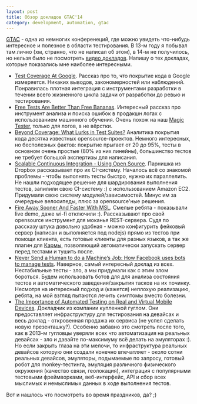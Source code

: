 ```yaml
---
layout: post
title: Обзор докладов GTAC'14
category: development, automation, gtac
---
```


[GTAC](https://developers.google.com/google-test-automation-conference/) - одна из немногих конференеций, где можно увидеть что-нибудь интересное и полезное в области тестирования. В 13-м году я побывал там лично (хм, странно, что не написал об этом), в 14-м не получилось, но нельзя было не посмотреть [видео докладов](http://www.youtube.com/playlist?list=PLSIUOFhnxEiDFckNDSjKWqOCtd8ksJrh4). Напишу о тех докладах, которые показались мне наиболее интересными.

  * [Test Coverage At Google](http://www.youtube.com/watch?v=4bublRBCLVQ). Рассказ про то, что покрытие кода в Google измеряется. Никаких выводов, закономерностей или наблюдений. Понравилась плотная интеграция с инструментами разработки в течении всего жизненного цикла задачи от разработки до ревью и тестирования.
  * [Free Tests Are Better Than Free Bananas](https://www.youtube.com/watch?v=ExXATBlygl0). Интересный рассказ про инструмент анализа и поиска ошибок в продакшн логах с использованием машинного обучения. Очень похож на наш [Magic Tester](http://habrahabr.ru/company/yandex/blog/221379/), только для логов, а не вёрстки.
  * [Beyond Coverage: What Lurks in Test Suites?](http://www.youtube.com/watch?v=hoCqnb7_N9o) Аналитика покрытия кода десятка известных opensource-проектов. Немного интересных, но бесполезных фактов: покрытие прыгает от 20 до 95%, тесты в основном очень простые (80% из них линейны), большинство тестов не требует большой экспертизы для написания.
  * [Scalable Continuous Integration - Using Open Source](https://www.youtube.com/watch?v=eax-t5LBJiY). Парнишка из Dropbox рассказывает про их CI-систему. Началось всё со знакомой проблемы - чтобы выполнять тесты быстро, нужно их параллелить. Не нашли подходящее решение для шардирования выполнения тестов, запилили свою CI-систему :) с использованием Amazon EC2. Придумали свою систему модулей/зависимостей. Минус им за очередные велосипеды, плюс за opensource'ные решения.
  * [Fire Away Sooner And Faster With MSL](http://www.youtube.com/watch?v=RAEunk0zWB0). Смелые ребята - показывали live demo, даже wi-fi отключили :). Рассказывают про свой opensource инструмент для моканья REST-сервера. Судя по рассказу штука довольно удобная - можно конфигурить фейковый сервер (написан и выполняется под nodejs) прямо из тестов при помощи клиента, есть готовые клиенты для разных языков, а так же плагин для [Кармы](http://karma-runner.github.io/0.12/index.html), позволяющий автоматически запускать сервер перед тестами и тушить после.
  * [Never Send a Human to do a Machine’s Job: How Facebook uses bots to manage tests](http://www.youtube.com/watch?v=_5Sr4EYH7M8). Наверное, самый интересный доклад из всех. Нестабильные тесты - зло, а мы придумали как с этим злом бороться. Будем использовать ботов для для анализа состояния тестов и автоматического заведения/закрытия тасков на их починку. Несмотря на интересный подход и (кажется) неплохую реализацию, ребята, на мой взгляд пытаются лечить симптомы вместо болезни.
  * [The Importance of Automated Testing on Real and Virtual Mobile Devices](http://www.youtube.com/watch?v=nOFel7yNAsE). Докладчик из компании купленной гуглом. Они предоставляет инфраструктуру для тестирования на девайсах и весь доклад - откровенная продажа их сервиса (не успел сделать новую презенташку?). Особенно забавно это смотреть после того, как в 2013-м гугловцы уверяли всех что автоматизация на реальных девайсах - зло и давайте по-максимуму всё делать на эмуляторах :). Но если закрыть глаза на эти мелочи, то инфраструктура реальных девайсов которую они создали конечно впечатляет - около сотни реальных девайсов, эмуляторы, подымаемые по запросу, готовый робот для monkey-тестинга, эмуляция различного физического окружения (качество связи, геолокация), интеграция с популярными тестовыми фреймворками, веб-интерфейс, API и сбор всех мыслимых и немыслимых данных в ходе выполнения тестов.

Вот и нашлось что посмотреть во время праздников, да? ;)
